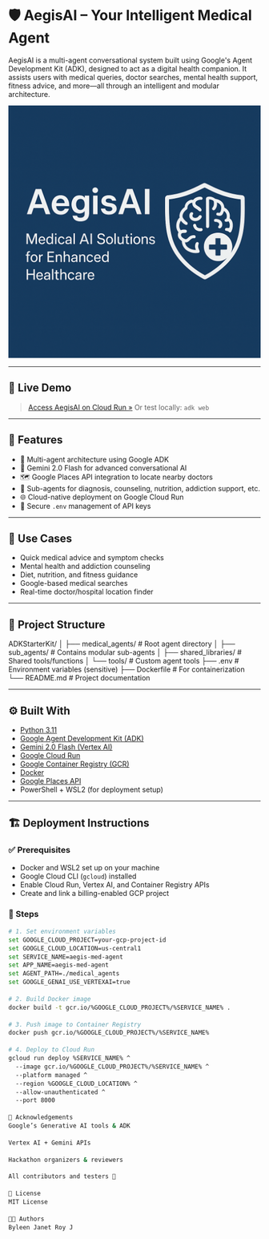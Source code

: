 # 🛡️ AegisAI – Your Intelligent Medical Agent

AegisAI is a multi-agent conversational system built using Google's Agent Development Kit (ADK), designed to act as a digital health companion. It assists users with medical queries, doctor searches, mental health support, fitness advice, and more—all through an intelligent and modular architecture.

![Project Thumbnail](./thumbnail.png)


---

## 🚀 Live Demo

> [Access AegisAI on Cloud Run »](https://aegis-med-agent-913993225840.us-central1.run.app/)
> Or test locally: `adk web`

---

## 📌 Features

- 💬 Multi-agent architecture using Google ADK  
- 🤖 Gemini 2.0 Flash for advanced conversational AI  
- 🗺️ Google Places API integration to locate nearby doctors  
- 🧠 Sub-agents for diagnosis, counseling, nutrition, addiction support, etc.  
- 🌐 Cloud-native deployment on Google Cloud Run  
- 🔐 Secure `.env` management of API keys

---

## 🎯 Use Cases

- Quick medical advice and symptom checks  
- Mental health and addiction counseling  
- Diet, nutrition, and fitness guidance  
- Google-based medical searches  
- Real-time doctor/hospital location finder

---

## 📂 Project Structure

ADKStarterKit/
│
├── medical_agents/ # Root agent directory
│ ├── sub_agents/ # Contains modular sub-agents
│ ├── shared_libraries/ # Shared tools/functions
│ └── tools/ # Custom agent tools
├── .env # Environment variables (sensitive)
├── Dockerfile # For containerization
└── README.md # Project documentation


---

## ⚙️ Built With

- [Python 3.11](https://www.python.org/)  
- [Google Agent Development Kit (ADK)](https://github.com/google/generative-ai-docs)  
- [Gemini 2.0 Flash (Vertex AI)](https://cloud.google.com/vertex-ai)  
- [Google Cloud Run](https://cloud.google.com/run)  
- [Google Container Registry (GCR)](https://cloud.google.com/container-registry)  
- [Docker](https://www.docker.com/)  
- [Google Places API](https://developers.google.com/maps/documentation/places/web-service/overview)  
- PowerShell + WSL2 (for deployment setup)

---

## 🏗️ Deployment Instructions

### ✅ Prerequisites
- Docker and WSL2 set up on your machine
- Google Cloud CLI (`gcloud`) installed
- Enable Cloud Run, Vertex AI, and Container Registry APIs
- Create and link a billing-enabled GCP project

### 🚧 Steps

```bash
# 1. Set environment variables
set GOOGLE_CLOUD_PROJECT=your-gcp-project-id
set GOOGLE_CLOUD_LOCATION=us-central1
set SERVICE_NAME=aegis-med-agent
set APP_NAME=aegis-med-agent
set AGENT_PATH=./medical_agents
set GOOGLE_GENAI_USE_VERTEXAI=true

# 2. Build Docker image
docker build -t gcr.io/%GOOGLE_CLOUD_PROJECT%/%SERVICE_NAME% .

# 3. Push image to Container Registry
docker push gcr.io/%GOOGLE_CLOUD_PROJECT%/%SERVICE_NAME%

# 4. Deploy to Cloud Run
gcloud run deploy %SERVICE_NAME% ^
  --image gcr.io/%GOOGLE_CLOUD_PROJECT%/%SERVICE_NAME% ^
  --platform managed ^
  --region %GOOGLE_CLOUD_LOCATION% ^
  --allow-unauthenticated ^
  --port 8000

🙌 Acknowledgements
Google’s Generative AI tools & ADK

Vertex AI + Gemini APIs

Hackathon organizers & reviewers

All contributors and testers 🙏

📜 License
MIT License

👩‍💻 Authors
Byleen Janet Roy J 

